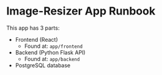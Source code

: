 # Image-Resizer App Runbook

This app has 3 parts:

* Frontend (React)
  * Found at: `app/frontend`
* Backend (Python Flask API)
  * Found at: `app/backend`
* PostgreSQL database